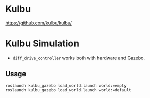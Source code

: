 # Kulbu

https://github.com/kulbu/kulbu/

# Kulbu Simulation

* `diff_drive_controller` works both with hardware and Gazebo.

## Usage

```
roslaunch kulbu_gazebo load_world.launch world:=empty
roslaunch kulbu_gazebo load_world.launch world:=default
```

